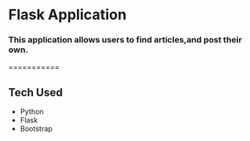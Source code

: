 # Flask Application

 ###  This application allows users to find articles,and post their own.
===========



## Tech Used 
* Python
* Flask 
* Bootstrap

